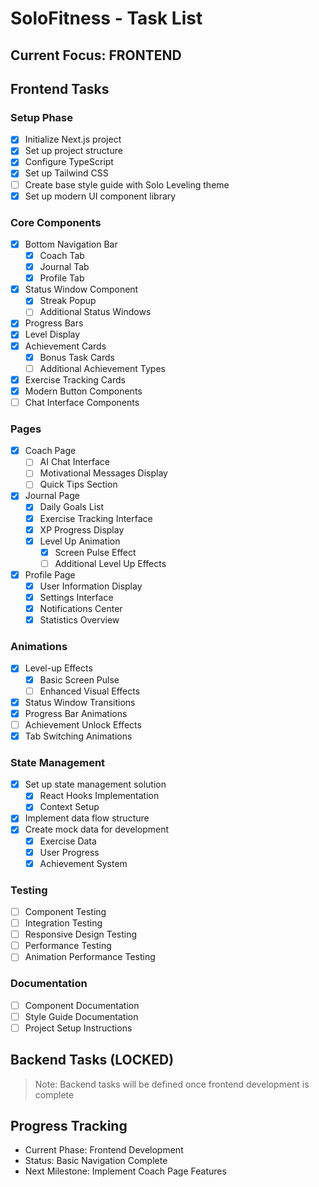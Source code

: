 # SoloFitness - Task List

## Current Focus: FRONTEND

## Frontend Tasks

### Setup Phase
- [x] Initialize Next.js project
- [x] Set up project structure
- [x] Configure TypeScript
- [x] Set up Tailwind CSS
- [ ] Create base style guide with Solo Leveling theme
- [x] Set up modern UI component library

### Core Components
- [x] Bottom Navigation Bar
  - [x] Coach Tab
  - [x] Journal Tab
  - [x] Profile Tab
- [x] Status Window Component
  - [x] Streak Popup
  - [ ] Additional Status Windows
- [x] Progress Bars
- [x] Level Display
- [x] Achievement Cards
  - [x] Bonus Task Cards
  - [ ] Additional Achievement Types
- [x] Exercise Tracking Cards
- [x] Modern Button Components
- [ ] Chat Interface Components

### Pages
- [x] Coach Page
  - [ ] AI Chat Interface
  - [ ] Motivational Messages Display
  - [ ] Quick Tips Section
- [x] Journal Page
  - [x] Daily Goals List
  - [x] Exercise Tracking Interface
  - [x] XP Progress Display
  - [x] Level Up Animation
    - [x] Screen Pulse Effect
    - [ ] Additional Level Up Effects
- [x] Profile Page
  - [x] User Information Display
  - [x] Settings Interface
  - [x] Notifications Center
  - [x] Statistics Overview

### Animations
- [x] Level-up Effects
  - [x] Basic Screen Pulse
  - [ ] Enhanced Visual Effects
- [x] Status Window Transitions
- [x] Progress Bar Animations
- [ ] Achievement Unlock Effects
- [x] Tab Switching Animations

### State Management
- [x] Set up state management solution
  - [x] React Hooks Implementation
  - [x] Context Setup
- [x] Implement data flow structure
- [x] Create mock data for development
  - [x] Exercise Data
  - [x] User Progress
  - [x] Achievement System

### Testing
- [ ] Component Testing
- [ ] Integration Testing
- [ ] Responsive Design Testing
- [ ] Performance Testing
- [ ] Animation Performance Testing

### Documentation
- [ ] Component Documentation
- [ ] Style Guide Documentation
- [ ] Project Setup Instructions

## Backend Tasks (LOCKED)
> Note: Backend tasks will be defined once frontend development is complete

## Progress Tracking
- Current Phase: Frontend Development
- Status: Basic Navigation Complete
- Next Milestone: Implement Coach Page Features 